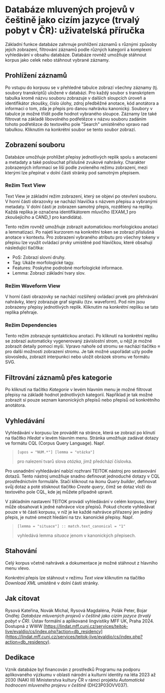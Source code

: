 # Databáze mluvených projevů v češtině jako cizím jazyce (trvalý pobyt v ČR): uživatelská příručka

Základní funkce databáze zahrnuje prohlížení záznamů s různými způsoby jejich zobrazení, filtrování záznamů podle různých kategorií a komplexní vyhledávání v obsahu databáze. 
Databáze rovněž umožňuje stáhnout korpus jako celek nebo stáhnout vybrané záznamy.

## Prohlížení záznamů
Po vstupu do korpusu se v přehledné tabulce zobrazí všechny záznamy (tj. soubory transkriptů) uložené v databázi. 
Pro každý soubor s transkriptem tabulka kromě názvu souboru zobrazuje v dalších sloupcích úroveň a identifikátor zkoušky, číslo úlohy, zdroj předběžné anotace, kód anotátora a informaci o tom, zda je přepis pro danou nahrávku kanonický.
Soubory v tabulce je možné třídit podle hodnot vybraného sloupce. 
Záznamy lze také filtrovat na základě libovolného podřetězce v názvu souboru zadáním tohoto podřetězce do textového pole "Search" umístěného vpravo nad tabulkou. Kliknutím na konkrétní soubor se tento soubor zobrazí.

## Zobrazení souboru
Databáze umožňuje prohlížet přepisy jednotlivých replik spolu s anotacemi a metadaty a také poslouchat příslušné zvukové nahrávky. 
Charakter zobrazených informací se liší podle zvoleného režimu zobrazení, mezi kterými lze přepínat v dolní části stránky pod samotným přepisem.

### Režim Text View
Text View je základní režim zobrazení, který se objeví po otevření souboru. 
V horní části obrazovky se nachází hlavička s názvem přepisu a vybranými metadaty. 
V dolní části je zobrazen samotný přepis, rozdělený na repliky. 
Každá replika je označena identifikátorem mluvčího (EXAM_1 pro zkoušejícího a CAND_1 pro kandidáta).

Tento režim rovněž umožňuje zobrazit automatickou morfologickou anotaci a lemmatizaci. 
Po najetí kurzorem na konkrétní token se zobrazí příslušná anotace v kontextu. 
Pro zobrazení vybraného atributu pro všechny tokeny v přepisu lze využít ovládací prvky umístěné pod hlavičkou, které obsahují následující tlačítka:
- PoS: Zobrazí slovní druhy.
- Tag: Ukáže morfologické tagy.
- Features: Poskytne podrobné morfologické informace.
- Lemma: Zobrazí základní tvary slov.

### Režim Waveform View
V horní části obrazovky se nachází rozšířený ovládací prvek pro přehrávání nahrávky, který zobrazuje graf signálu (tzv. waveform).
Pod ním jsou zobrazeny přepisy jednotlivých replik.
Kliknutím na konkrétní repliku se tato replika přehraje.

### Režim Dependencies
Tento režim zobrazuje syntaktickou anotaci.
Po kliknutí na konkrétní repliku se zobrazí automaticky vygenerovaný závislostní strom, u nějž je možné zobrazit detaily pomocí myši.
Vpravo nahoře od stromu se nachází tlačítko ≡ pro další možnosti zobrazení stromu.
Je tak možné uspořádat uzly podle slovosledu, zobrazit interpunkci nebo uložit obrázek stromu ve formátu SVG.

## Filtrování záznamů přes kategorie
Po kliknutí na tlačítko _Kategorie_ v levém hlavním menu je možné filtrovat přepisy na základě hodnot jednotlivých kategorií.
Například je tak možné zobrazit si pouze seznam kanonických přepisů nebo přepisů od konkrétního anotátora. 

## Vyhledávání
Vyhledávání v korpusu lze provádět na stránce, která se zobrazí po klinutí na tlačítko _Hledat_ v levém hlavním menu.
Stránka umožňuje zadávat dotazy ve formátu CQL (Corpus Query Language). Např.

> `[upos = "NUM.*"] [lemma = "otázka"]`
>
> pro nalezení tvarů slova _otázka_, jimž předchází číslovka.
    

Pro usnadnění vyhledávání nabízí rozhraní TEITOK nástroj pro sestavování dotazů. Tento nástroj umožňuje snadno definovat jednoduché dotazy v CQL prostřednictvím formuláře. 
Stačí kliknout na ikonu _Query builder_, definovat svůj dotaz a poté stisknout tlačítko _Create query_, čímž se dotaz vloží do textového pole CQL, kde jej můžete případně upravit.

V základním nastavení TEITOK provádí vyhledávání v celém korpusu, který může obsahovat k jedné nahrávce více přepisů. 
Pokud chcete vyhledávat pouze v té části korpusu, v níž je ke každé nahrávce přiřazený jen jediný přepis, je nutné omezit hledání na tzv. kanonické přepisy. Např.

> `[lemma = "situace"] :: match.text_canonical = "1"`
>
>  vyhledává lemma _situace_ jenom v kanonických přepisech.

## Stahování
Celý korpus včetně nahrávek a dokumentace je možné stáhnout z hlavního menu vlevo.

Konkrétní přepis lze stáhnout v režimu _Text view_ kliknutím na tlačítko _Download XML_ umístěné v dolní části stránky.

## Jak citovat
Rysová Kateřina, Novák Michal, Rysová Magdaléna, Polák Peter, Bojar Ondřej: _Databáze mluvených projevů v češtině jako cizím jazyce (trvalý pobyt v ČR)_. Ústav formální a aplikované lingvistiky MFF UK, Praha 2024. Dostupná z WWW [https://lindat.mff.cuni.cz/services/teitok-live/evaldio/cs/index.php?action=db_residency](https://lindat.mff.cuni.cz/services/teitok-live/evaldio/cs/index.php?action=db_residency).

## Dedikace
Vznik databáze byl financován z prostředků Programu na podporu aplikovaného výzkumu v oblasti národní a kulturní identity na léta 2023 až 2030 (NAKI III) Ministerstva kultury ČR v rámci projektu _Automatické hodnocení mluveného projevu v češtině_ (DH23P03OVV037).
